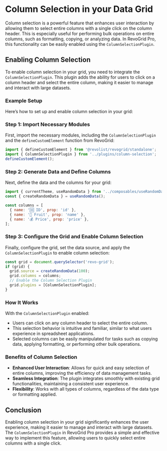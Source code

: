 # Column Selection in your Data Grid

Column selection is a powerful feature that enhances user interaction by allowing them to select entire columns with a single click on the column header. This is especially useful for performing bulk operations on entire columns, such as formatting, copying, or analyzing data. In RevoGrid Pro, this functionality can be easily enabled using the `ColumnSelectionPlugin`.

## Enabling Column Selection

To enable column selection in your grid, you need to integrate the `ColumnSelectionPlugin`. This plugin adds the ability for users to click on a column header and select the entire column, making it easier to manage and interact with large datasets.

### Example Setup

Here’s how to set up and enable column selection in your grid:

### Step 1: Import Necessary Modules

First, import the necessary modules, including the `ColumnSelectionPlugin` and the `defineCustomElement` function from RevoGrid:

```javascript
import { defineCustomElement } from '@revolist/revogrid/standalone';
import { ColumnSelectionPlugin } from '../plugins/column-selection';
defineCustomElement();
```

### Step 2: Generate Data and Define Columns

Next, define the data and the columns for your grid:

```javascript
import { currentTheme, useRandomData } from '../composables/useRandomData';
const { createRandomData } = useRandomData();

const columns = [
  { name: '🆔 ID', prop: 'id' },
  { name: '🍎 Fruit', prop: 'name' },
  { name: '💰 Price', prop: 'price' },
];
```

### Step 3: Configure the Grid and Enable Column Selection

Finally, configure the grid, set the data source, and apply the `ColumnSelectionPlugin` to enable column selection:

```javascript
const grid = document.querySelector('revo-grid');
if (grid) {
  grid.source = createRandomData(100);
  grid.columns = columns;
  // Enable the Column Selection Plugin
  grid.plugins = [ColumnSelectionPlugin];
}
```

### How It Works

With the `ColumnSelectionPlugin` enabled:

- Users can click on any column header to select the entire column.
- This selection behavior is intuitive and familiar, similar to what users experience in spreadsheet applications.
- Selected columns can be easily manipulated for tasks such as copying data, applying formatting, or performing other bulk operations.

### Benefits of Column Selection

- **Enhanced User Interaction**: Allows for quick and easy selection of entire columns, improving the efficiency of data management tasks.
- **Seamless Integration**: The plugin integrates smoothly with existing grid functionalities, maintaining a consistent user experience.
- **Flexibility**: Works with all types of columns, regardless of the data type or formatting applied.

## Conclusion

Enabling column selection in your grid significantly enhances the user experience, making it easier to manage and interact with large datasets. The `ColumnSelectionPlugin` in RevoGrid Pro provides a simple and effective way to implement this feature, allowing users to quickly select entire columns with a single click.
